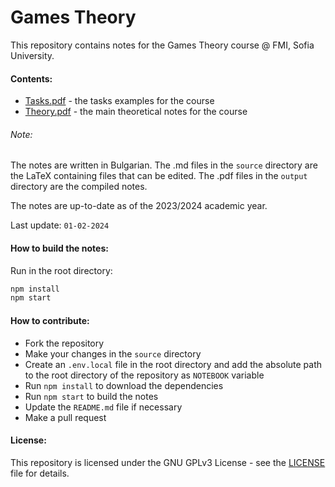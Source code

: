 # Games Theory

This repository contains notes for the Games Theory course @ FMI, Sofia University.

#### Contents:
- [Tasks.pdf](./output/Tasks.pdf) - the tasks examples for the course
- [Theory.pdf](./output/Theory.pdf) - the main theoretical notes for the course


###### Note:
The notes are written in Bulgarian. The .md files in the `source` directory are the LaTeX containing files that can be edited. The .pdf files in the `output` directory are the compiled notes.

The notes are up-to-date as of the 2023/2024 academic year. 

Last update: `01-02-2024` 

#### How to build the notes:
Run in the root directory:
```bash
npm install
npm start
```

#### How to contribute:
- Fork the repository
- Make your changes in the `source` directory
- Create an `.env.local` file in the root directory and add the absolute path to the root directory of the repository as `NOTEBOOK` variable
- Run `npm install` to download the dependencies
- Run `npm start` to build the notes
- Update the `README.md` file if necessary
- Make a pull request

#### License:
This repository is licensed under the GNU GPLv3 License - see the [LICENSE](./LICENSE) file for details.
